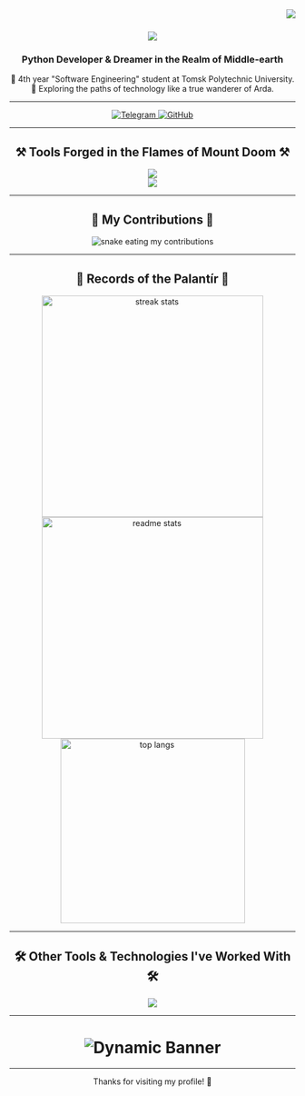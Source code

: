<img align="right" src="https://visitor-badge.laobi.icu/badge?page_id=zhozhyr.zhozhyr" />

<h1 align="center">
    <img src="https://readme-typing-svg.herokuapp.com/?font=Ringbearer&size=35&center=true&vCenter=true&width=500&height=70&duration=4000&lines=Mae+govannen!+👋;Welcome+to+my GitHub profile!" />
</h1>

<h3 align="center">Python Developer & Dreamer in the Realm of Middle-earth</h3>

<div align="center">
    🌱 4th year "Software Engineering" student at Tomsk Polytechnic University.<br>
    🌌 Exploring the paths of technology like a true wanderer of Arda.
</div>

---

<div align="center"> 
  <a href="https://t.me/zhozhyr" target="_blank">
     <img src="https://img.shields.io/badge/-Telegram-090909?style=for-the-badge&logo=telegram&logoColor=27A0D9" alt="Telegram" /> 
  </a>
  <a href="https://github.com/zhozhyr" target="_blank">
     <img src="https://img.shields.io/badge/-GitHub-090909?style=for-the-badge&logo=github" alt="GitHub" /> 
  </a>
</div>

---

<h2 align="center">⚒️ Tools Forged in the Flames of Mount Doom ⚒️</h2>
<div align="center">
    <img src="https://skillicons.dev/icons?i=pycharm,vscode,github,gitlab,git,postman,windows" /><br>
    <img src="https://skillicons.dev/icons?i=python,fastapi,django,postgres,docker,kubernetes,nginx,grafana,prometheus" /><br>
</div>

---

<h2 align="center">🐍 My Contributions 🐍</h2>
<div align="center">
  <img alt="snake eating my contributions" src="https://github-contribution-grid-snake.vercel.app/?username=zhozhyr&theme=dracula" />
</div>

---

<h2 align="center">📜 Records of the Palantír 📜</h2>
<div align="center">
  <img width="390" src="https://github-readme-streak-stats.herokuapp.com/?user=zhozhyr&count_private=true&theme=react&border_radius=10" alt="streak stats"/>
  <img width="390" src="https://github-readme-stats.vercel.app/api?username=zhozhyr&count_private=true&show_icons=true&theme=react&rank_icon=github&border_radius=10" alt="readme stats" />
  <br/>
  <img width="325" align="center" src="https://github-readme-stats.vercel.app/api/top-langs/?username=zhozhyr&hide=HTML&langs_count=8&layout=compact&theme=react&border_radius=10&size_weight=0.5&count_weight=0.5&exclude_repo=github-readme-stats" alt="top langs" />
</div>

---

<h2 align="center">🛠️ Other Tools & Technologies I've Worked With 🛠️</h2>
<div align="center">
    <img src="https://skillicons.dev/icons?i=java,cpp,net,linux,visualstudio,bootstrap,html,css,js,selenium,sqlite" /><br>
</div>

---

<h1 align="center">
    <img src="https://readme-typing-svg.herokuapp.com?font=Ringbearer&size=35&center=true&vCenter=true&width=600&lines=Not+all+who+wander+are+lost" alt="Dynamic Banner" />
</h1>

---

<div align="center">
    Thanks for visiting my profile! 🌟
</div>
